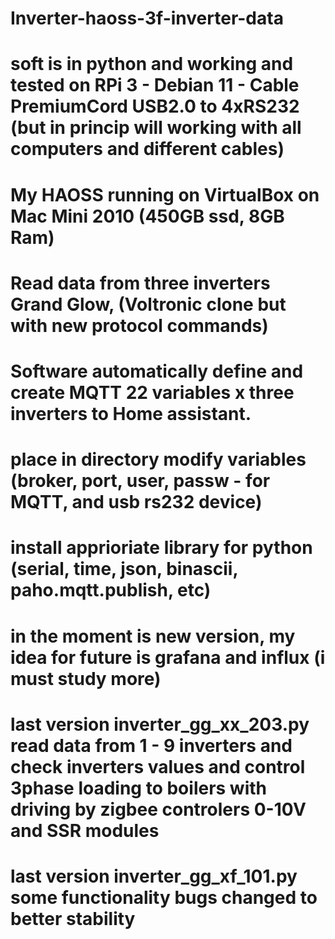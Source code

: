 # Inverter-haoss-3f-inverter-data
# soft is in python and working and tested on RPi 3 - Debian 11 - Cable PremiumCord USB2.0 to 4xRS232 (but in princip will working with all computers and different cables)
# My HAOSS running on VirtualBox on Mac Mini 2010 (450GB ssd, 8GB Ram)
# Read data from three inverters Grand Glow, (Voltronic clone but with new protocol commands)
# Software automatically define and create MQTT 22 variables x three inverters to Home assistant.
# place in directory modify variables (broker, port, user, passw - for MQTT, and usb rs232 device)
# install apprioriate library for python (serial, time, json, binascii, paho.mqtt.publish, etc) 
# in the moment is new version, my idea for future is grafana and influx (i must study more)
# last version inverter_gg_xx_203.py read data from 1 - 9 inverters and check inverters values and control 3phase loading to boilers with driving by zigbee controlers 0-10V and SSR modules
# last version inverter_gg_xf_101.py some functionality bugs changed to better stability
